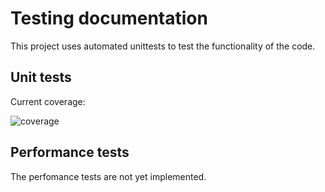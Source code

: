 # Testing documentation

This project uses automated unittests to test the functionality of the code.

## Unit tests

Current coverage:

![coverage](documentation/images/week-3-coverage.svg)

## Performance tests

The perfomance tests are not yet implemented.
